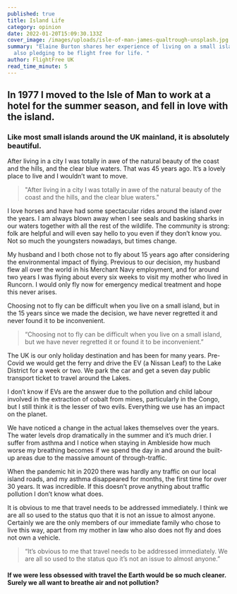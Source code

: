 ```yaml
---
published: true
title: Island Life
category: opinion
date: 2022-01-20T15:09:30.133Z
cover_image: /images/uploads/isle-of-man-james-qualtrough-unsplash.jpg
summary: "Elaine Burton shares her experience of living on a small island while
  also pledging to be flight free for life. "
author: FlightFree UK
read_time_minute: 5
---
```

## In 1977 I moved to the Isle of Man to work at a hotel for the summer season, and fell in love with the island.

### Like most small islands around the UK mainland, it is absolutely beautiful.

After living in a city I was totally in awe of the natural beauty of the coast and the hills, and the clear blue waters. That was 45 years ago. It’s a lovely place to live and I wouldn’t want to move.

> "After living in a city I was totally in awe of the natural beauty of the coast and the hills, and the clear blue waters."

I love horses and have had some spectacular rides around the island over the years. I am always blown away when I see seals and basking sharks in our waters together with all the rest of the wildlife. The community is strong: folk are helpful and will even say hello to you even if they don’t know you. Not so much the youngsters nowadays, but times change.

My husband and I both chose not to fly about 15 years ago after considering the environmental impact of flying. Previous to our decision, my husband flew all over the world in his Merchant Navy employment, and for around two years I was flying about every six weeks to visit my mother who lived in Runcorn. I would only fly now for emergency medical treatment and hope this never arises. 

Choosing not to fly can be difficult when you live on a small island, but in the 15 years since we made the decision, we have never regretted it and never found it to be inconvenient. 

> “Choosing not to fly can be difficult when you live on a small island, but we have never regretted it or found it to be inconvenient.” 

The UK is our only holiday destination and has been for many years. Pre-Covid we would get the ferry and drive the EV (a Nissan Leaf) to the Lake District for a week or two. We park the car and get a seven day public transport ticket to travel around the Lakes. 

I don’t know if EVs are the answer due to the pollution and child labour involved in the extraction of cobalt from mines, particularly in the Congo, but I still think it is the lesser of two evils. Everything we use has an impact on the planet.

We have noticed a change in the actual lakes themselves over the years. The water levels drop dramatically in the summer and it’s much drier. I suffer from asthma and I notice when staying in Ambleside how much worse my breathing becomes if we spend the day in and around the built-up areas due to the massive amount of through-traffic. 

When the pandemic hit in 2020 there was hardly any traffic on our local island roads, and my asthma disappeared for months, the first time for over 30 years. It was incredible. If this doesn’t prove anything about traffic pollution I don’t know what does.

It is obvious to me that travel needs to be addressed immediately. I think we are all so used to the status quo that it is not an issue to almost anyone. Certainly we are the only members of our immediate family who chose to live this way, apart from my mother in law who also does not fly and does not own a vehicle. 

> “It’s obvious to me that travel needs to be addressed immediately. We are all so used to the status quo it’s not an issue to almost anyone.”

#### If we were less obsessed with travel the Earth would be so much cleaner. Surely we all want to breathe air and not pollution?